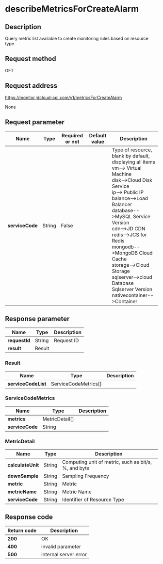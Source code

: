 # describeMetricsForCreateAlarm


## Description
Query metric list available to create monitoring rules based on resource type

## Request method
GET

## Request address
https://monitor.jdcloud-api.com/v1/metricsForCreateAlarm

None

## Request parameter
|Name|Type|Required or not|Default value|Description|
|---|---|---|---|---|
|**serviceCode**|String|False| |Type of resource, blank by default, displaying all items<br>vm--> Virtual Machine<br>disk-->Cloud Disk Service<br>ip--> Public IP<br>balance-->Load Balancer<br>database-->MySQL Service Version<br>cdn-->JD CDN<br>redis-->JCS for Redis<br>mongodb-->MongoDB Cloud Cache<br>storage-->Cloud Storage<br>sqlserver-->cloud Database Sqlserver Version <br>nativecontainer-->Container<br>|


## Response parameter
|Name|Type|Description|
|---|---|---|
|**requestId**|String|Request ID|
|**result**|Result| |


### Result
|Name|Type|Description|
|---|---|---|
|**serviceCodeList**|ServiceCodeMetrics[]| |
### ServiceCodeMetrics
|Name|Type|Description|
|---|---|---|
|**metrics**|MetricDetail[]| |
|**serviceCode**|String| |
### MetricDetail
|Name|Type|Description|
|---|---|---|
|**calculateUnit**|String|Computing unit of metric, such as bit/s, %, and byte|
|**downSample**|String|Sampling Frequency|
|**metric**|String|Metric|
|**metricName**|String|Metric Name|
|**serviceCode**|String|Identifier of Resource Type|

## Response code
|Return code|Description|
|---|---|
|**200**|OK|
|**400**|invalid parameter|
|**500**|internal server error|
